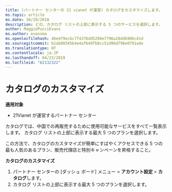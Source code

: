 ```yaml
---
title: (パートナー センターの 21 vianet が運営) カタログをカスタマイズします。
ms.topic: article
ms.date: 10/29/2018
description: どの、カタログ リストの上部に表示する 5 つのサービスを選択します。
author: MaggiePucciEvans
ms.author: evansma
ms.openlocfilehash: 46e479ecbc7f4376dd5298e7796a28ddb906c41d
ms.sourcegitcommit: b1ab80345b4e4af649fb8cc51d96d798e0791ade
ms.translationtype: HT
ms.contentlocale: ja-JP
ms.lasthandoff: 04/23/2019
ms.locfileid: "62132322"
---
```

# <a name="customize-the-catalog"></a>カタログのカスタマイズ

**適用対象**

-   21Vianet が運営するパートナー センター


カタログでは、中国での再販売するために使用可能なサービスをすべて一覧表示します。 カタログ リストの上部に表示する最大 5 つのプランを選択します。 

この方法で、カタログのカスタマイズが簡単にすばやくアクセスできる 5 つの最も人気のあるプラン、販売代理店と特別キャンペーンを昇格すること。 

**カタログのカスタマイズ**

1.  パートナー センターの [ダッシュ ボード] メニュー &gt; **アカウント設定** &gt; **カタログ**します。
2.  カタログ リストの上部に表示する最大 5 つのプランを選択します。

 

 




